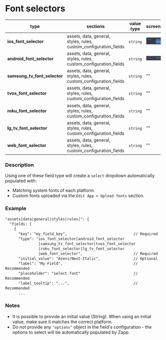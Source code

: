 # Font selectors

| type                         | sections                                                          | value type | screenshot                                                  |
| ---------------------------- | ----------------------------------------------------------------- | ---------- | ----------------------------------------------------------- |
| **ios_font_selector**        | assets, data, general, styles, rules, custom_configuration_fields | `string`   | <img src="../assets/ios_font_selector.png" width=220 />     |
| **android_font_selector**    | assets, data, general, styles, rules, custom_configuration_fields | `string`   | <img src="../assets/android_font_selector.png" width=220 /> |
| **samsung_tv_font_selector** | assets, data, general, styles, rules, custom_configuration_fields | `string`   | ""                                                          |
| **tvos_font_selector**       | assets, data, general, styles, rules, custom_configuration_fields | `string`   | ""                                                          |
| **roku_font_selector**       | assets, data, general, styles, rules, custom_configuration_fields | `string`   | ""                                                          |
| **lg_tv_font_selector**      | assets, data, general, styles, rules, custom_configuration_fields | `string`   | ""                                                          |
| **web_font_selector**        | assets, data, general, styles, rules, custom_configuration_fields | `string`   | ""                                                          |

### Description

Using one of these field type will create a `select` dropdown automatically populated with:

- Matching system fonts of each platform.
- Custom fonts uploaded via the `Edit App > Upload fonts` section.

### Example

```
"assets|data|general|styles|rules|": {
  "fields: [
    {
      "key": "my_field_key",                              // Required
      "type": "ios_font_selector|android_font_selector
               |samsung_tv_font_selector|tvos_font_selector
               |roku_font_selector|lg_tv_font_selector
               |web_font_selector",                       // Required
      "initial_value": "AvenirNext-Italic",               // Optional
      "label": "My Field",                                // Recommended
      "placeholder": "select font"                        // Recommended
      "label_tooltip": "...",                             // Recommended
      ...

```

### Notes

- It is possible to provide an initial value (String). When using an initial value, make sure it matches the correct platform.
- Do _not_ provide any `"options"` object in the field's configuration - the options to select will be automatically populated by Zapp.
